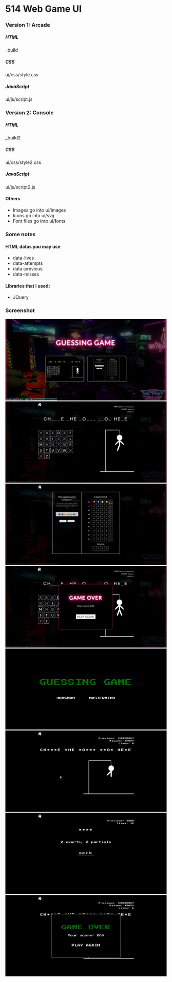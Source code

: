 # 514 Web Game UI
### Version 1: Arcade
##### HTML
_build
##### CSS
ui/css/style.css
##### JavaScript
ui/js/script.js

### Version 2: Console
##### HTML
_build2
##### CSS
ui/css/style2.css
##### JavaScript
ui/js/script2.js

#### Others
- Images go into ui/images
- Icons go into ui/svg
- Font files go into ui/fonts

### Some notes
#### HTML datas you may use
- data-lives
- data-attempts
- data-previous
- data-misses

#### Libraries that I used:
- JQuery

### Screenshot
![Arcade home](https://raw.githubusercontent.com/jakezhong/514-web-game-ui/master/ui/screenshots/arcade-home.png)
![Arcade hangman](https://raw.githubusercontent.com/jakezhong/514-web-game-ui/master/ui/screenshots/arcade-hangman.png)
![Arcade mastermind](https://raw.githubusercontent.com/jakezhong/514-web-game-ui/master/ui/screenshots/arcade-mastermind.png)
![Arcade gameover](https://raw.githubusercontent.com/jakezhong/514-web-game-ui/master/ui/screenshots/arcade-gameover.png)
![Console home](https://raw.githubusercontent.com/jakezhong/514-web-game-ui/master/ui/screenshots/console-home.png)
![Console hangman](https://raw.githubusercontent.com/jakezhong/514-web-game-ui/master/ui/screenshots/console-hangman.png)
![Console mastermind](https://raw.githubusercontent.com/jakezhong/514-web-game-ui/master/ui/screenshots/console-mastermind.png)
![Console gameover](https://raw.githubusercontent.com/jakezhong/514-web-game-ui/master/ui/screenshots/console-gameover.png)